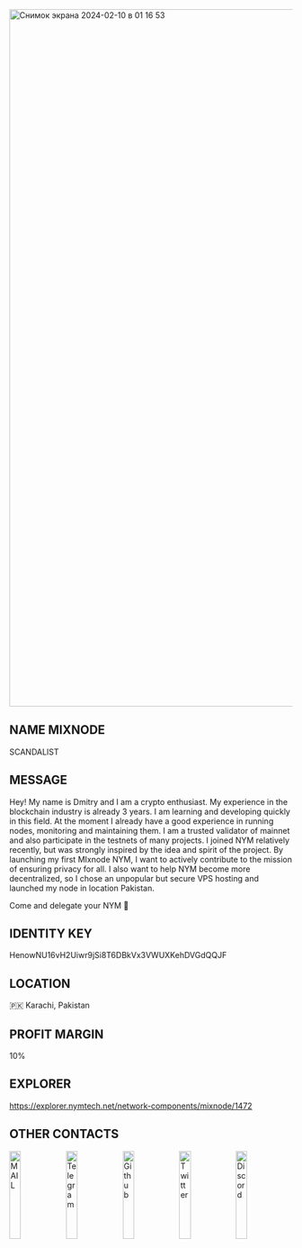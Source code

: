 <img width="1239" alt="Снимок экрана 2024-02-10 в 01 16 53" src="https://github.com/theScandalist/theScandalist/assets/72867830/df78aceb-df89-4fa0-b1ef-816b9322f67f">

## NAME MIXNODE
SCANDALIST

## MESSAGE
Hey! My name is Dmitry and I am a crypto enthusiast. My experience in the blockchain industry is already 3 years. I am learning and developing quickly in this field. At the moment I already have a good experience in running nodes, monitoring and maintaining them. I am a trusted validator of mainnet and also participate in the testnets of many projects. 
I joined NYM relatively recently, but was strongly inspired by the idea and spirit of the project. 
By launching my first MIxnode NYM, I want to actively contribute to the mission of ensuring privacy for all. I also want to help NYM become more decentralized, so I chose an unpopular but secure VPS hosting and launched my node in location Pakistan.

Come and delegate your NYM 🤝

## IDENTITY KEY
HenowNU16vH2Uiwr9jSi8T6DBkVx3VWUXKehDVGdQQJF

## LOCATION
🇵🇰 Karachi, Pakistan

## PROFIT MARGIN
10%

## EXPLORER 
https://explorer.nymtech.net/network-components/mixnode/1472

## OTHER CONTACTS
[<img src='https://github.com/theScandalist/theScandalist/assets/72867830/2a9eac13-a083-49fa-92c5-4de3333ecd7d' alt='MAIL'  width='20%'>](mailto:aps.dkarpuschkin@gmail.com)[<img src='https://github.com/theScandalist/theScandalist/assets/72867830/d37ef080-3d93-4a26-830e-dbfed2fee7f2' alt='Telegram'  width='20%'>](https://t.me/def_dilla)[<img src='https://github.com/theScandalist/theScandalist/assets/72867830/7accbe65-c72b-4c2c-8caf-38e4c3a1f8b7' alt='Github'  width='20%'>](https://github.com/theScandalist)[<img src='https://github.com/theScandalist/theScandalist/assets/72867830/4dde7a56-c8ac-4383-8a4e-95400ca52ab0' alt='Twitter'  width='20%'>](https://twitter.com/d_karpushkin)[<img src='https://github.com/theScandalist/theScandalist/assets/72867830/a0c60f17-49c9-4e36-b9dc-95bb6f621441' alt='Discord'  width='20%'>](https://discordapp.com/users/818147139036381194) 

